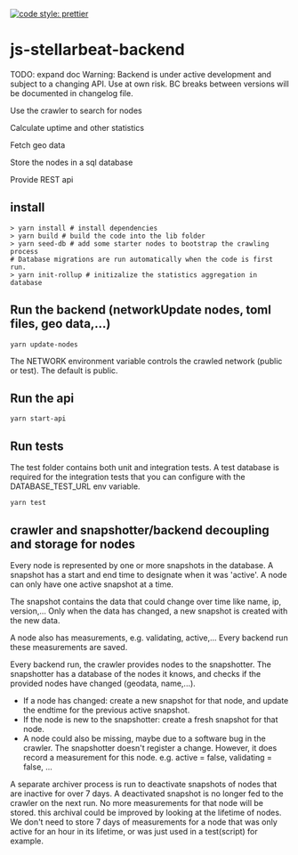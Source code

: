 [![code style: prettier](https://img.shields.io/badge/code_style-prettier-ff69b4.svg?style=flat-square)](https://github.com/prettier/prettier)
# js-stellarbeat-backend
TODO: expand doc
Warning: Backend is under active development and subject to a changing API. Use at own risk. BC breaks between versions will be documented in changelog file.

Use the crawler to search for nodes

Calculate uptime and other statistics

Fetch geo data

Store the nodes in a sql database

Provide REST api


## install

````
> yarn install # install dependencies
> yarn build # build the code into the lib folder
> yarn seed-db # add some starter nodes to bootstrap the crawling process
# Database migrations are run automatically when the code is first run.
> yarn init-rollup # initizalize the statistics aggregation in database
````

## Run the backend (networkUpdate nodes, toml files, geo data,...)

````
yarn update-nodes
````
The NETWORK environment variable controls the crawled network (public or test). The default is public.

## Run the api

````
yarn start-api
````


## Run tests

The test folder contains both unit and integration tests. A test database is required for the integration tests that you can configure with the DATABASE_TEST_URL env variable.

```` yarn test ````

## crawler and snapshotter/backend decoupling and storage for nodes 

Every node is represented by one or more snapshots in the database. A snapshot has a start and end time to designate when it was 'active'. A node can only have one active snapshot at a time.

The snapshot contains the data that could change over time like name, ip, version,... Only when the data has changed, a new snapshot is created with the new data. 

A node also has measurements, e.g. validating, active,... Every backend run these measurements are saved.

Every backend run, the crawler provides nodes to the snapshotter. The snapshotter has a database of the nodes it knows, and checks if the provided nodes have changed (geodata, name,...).
* If a node has changed: create a new snapshot for that node, and update the endtime for the previous active snapshot. 
* If the node is new to the snapshotter: create a fresh snapshot for that node.
* A node could also be missing, maybe due to a software bug in the crawler. The snapshotter doesn't register a change. However, it does record a measurement for this node. e.g. active = false, validating = false, ...

A separate archiver process is run to deactivate snapshots of nodes that are inactive for over 7 days. A deactivated snapshot is no longer fed to the crawler on the next run. No more measurements for that node will be stored. this archival could be improved by looking at the lifetime of nodes. We don't need to store 7 days of measurements for a node that was only active for an hour in its lifetime, or was just used in a test(script) for example. 